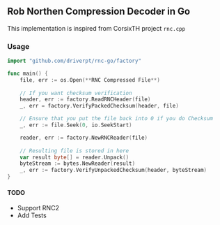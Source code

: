 ## Rob Northen Compression Decoder in Go

This implementation is inspired from CorsixTH project `rnc.cpp`

### Usage
```go
import "github.com/driverpt/rnc-go/factory"

func main() {
    file, err := os.Open(**RNC Compressed File**)
    
    // If you want checksum verification
    header, err := factory.ReadRNCHeader(file)
    _, err = factory.VerifyPackedChecksum(header, file)

    // Ensure that you put the file back into 0 if you do Checksum
    _, err := file.Seek(0, io.SeekStart)

    reader, err := factory.NewRNCReader(file)
    
    // Resulting file is stored in here
    var result byte[] = reader.Unpack()
    byteStream := bytes.NewReader(result)
    _, err := factory.VerifyUnpackedChecksum(header, byteStream)
}

```


#### TODO
 - Support RNC2
 - Add Tests
